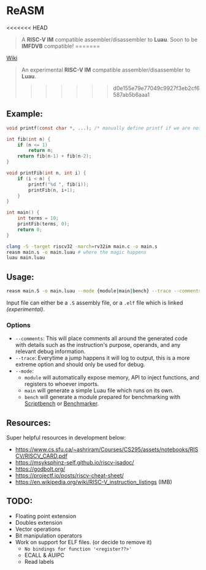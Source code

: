 # ReASM
<<<<<<< HEAD
> A **RISC-V IM** compatible assembler/disassembler to **Luau**. Soon to be **IMFDVB** compatible!
=======

[Wiki](https://github.com/AsynchronousAI/reasm/wiki)
> An experimental **RISC-V IM** compatible assembler/disassembler to **Luau**.
>>>>>>> d0e155e79e77049c9927f3eb2cf6587ab5b6aaa1
## Example:
```c
void printf(const char *, ...); /* manually define printf if we are not using stdlib.h */

int fib(int n) {
    if (n <= 1)
        return n;
    return fib(n-1) + fib(n-2);
}

void printFib(int n, int i) {
    if (i < n) {
        printf("%d ", fib(i));
        printFib(n, i+1);
    }
}

int main() {
    int terms = 10;
    printFib(terms, 0);
    return 0;
}
```
```bash
clang -S -target riscv32 -march=rv32im main.c -o main.s
reasm main.s -o main.luau # where the magic happens
luau main.luau
```

## Usage:
```bash
reasm main.S -o main.luau --mode {module|main|bench} --trace --comments
```

Input file can either be a `.S` assembly file, or a `.elf` file which is linked *(experimental)*.

### Options
- `--comments`: This will place comments all around the generated code with details such as the instruction's purpose, operands, and any relevant debug information.
- `--trace`: Everytime a jump happens it will log to output, this is a more extreme option and should only be used for debug.
- `--mode`:
  * `module` will automatically expose memory, API to inject functions, and registers to whoever imports.
  * `main` will generate a simple Luau file which runs on its own.
  * `bench` will generate a module prepared for benchmarking with [Scriptbench](https://devforum.roblox.com/t/scriptbench-free-opensource-heavy-duty-benchmarker/3815286) or [Benchmarker](https://devforum.roblox.com/t/benchmarker-plugin-compare-function-speeds-with-graphs-percentiles-and-more/829912).

## Resources:
Super helpful resources in development below:
- https://www.cs.sfu.ca/~ashriram/Courses/CS295/assets/notebooks/RISCV/RISCV_CARD.pdf
- https://msyksphinz-self.github.io/riscv-isadoc/
- https://godbolt.org/
- https://projectf.io/posts/riscv-cheat-sheet/
- https://en.wikipedia.org/wiki/RISC-V_instruction_listings (IMB)


## TODO:
- Floating point extension
- Doubles extension
- Vector operations
- Bit manipulation operators
- Work on support for ELF files. (or decide to remove it)
  * `No bindings for function '<register??>'`
  * ECALL & AUIPC
  * Read labels
